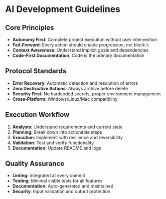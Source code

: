 # AI Development Guidelines

## Core Principles
- **Autonomy First**: Complete project execution without user intervention
- **Fail-Forward**: Every action should enable progression, not block it
- **Context Awareness**: Understand implicit goals and dependencies
- **Code-First Documentation**: Code is the primary documentation

## Protocol Standards
- **Error Recovery**: Automatic detection and resolution of errors
- **Zero Destructive Actions**: Always archive before delete
- **Security First**: No hardcoded secrets, proper environment management
- **Cross-Platform**: Windows/Linux/Mac compatibility

## Execution Workflow
1. **Analysis**: Understand requirements and current state
2. **Planning**: Break down into actionable steps
3. **Execution**: Implement with resilience and reversibility
4. **Validation**: Test and verify functionality
5. **Documentation**: Update README and logs

## Quality Assurance
- **Linting**: Integrated at every commit
- **Testing**: Minimal viable tests for all features
- **Documentation**: Auto-generated and maintained
- **Security**: Input validation and output protection